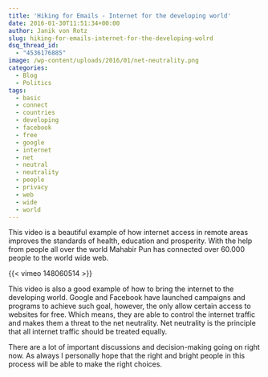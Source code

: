 ```yaml
---
title: 'Hiking for Emails - Internet for the developing world'
date: 2016-01-30T11:51:34+00:00
author: Janik von Rotz
slug: hiking-for-emails-internet-for-the-developing-wolrd
dsq_thread_id:
  - "4536176885"
image: /wp-content/uploads/2016/01/net-neutrality.png
categories:
  - Blog
  - Politics
tags:
  - basic
  - connect
  - countries
  - developing
  - facebook
  - free
  - google
  - internet
  - net
  - neutral
  - neutrality
  - people
  - privacy
  - web
  - wide
  - world
---
```

This video is a beautiful example of how internet access in remote areas improves the standards of health, education and prosperity. With the help from people all over the world Mahabir Pun has connected over 60.000 people to the world wide web.

{{< vimeo 148060514 >}}

This video is also a good example of how to bring the internet to the developing world. Google and Facebook have launched campaigns and programs to achieve such goal, however, the only allow certain access to websites for free. Which means, they are able to control the internet traffic and makes them a threat to the net neutrality. Net neutrality is the principle that all internet traffic should be treated equally.

There are a lot of important discussions and decision-making going on right now. As always I personally hope that the right and bright people in this process will be able to make the right choices.